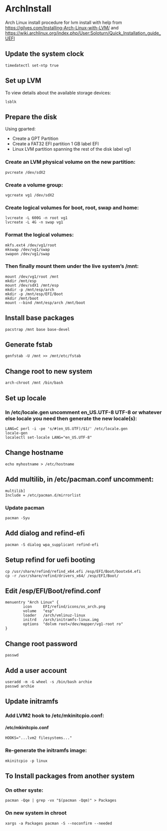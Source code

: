# ArchInstall
Arch Linux install procedure for lvm install
with help from https://gilyes.com/Installing-Arch-Linux-with-LVM/ and https://wiki.archlinux.org/index.php/User:Soloturn/Quick_Installation_guide_UEFI

## Update the system clock
```
timedatectl set-ntp true
```

## Set up LVM
To view details about the available storage devices:
```
lsblk
```
## Prepare the disk
Using gparted:
- Create a GPT Partition
- Create a FAT32 EFI partition 1 GB label EFI
- Linux LVM partition spanning the rest of the disk label vg1

### Create an LVM physical volume on the new partition:

```
pvcreate /dev/sdX2
```

### Create a volume group:
```
vgcreate vg1 /dev/sdX2
```

### Create logical volumes for boot, root, swap and home:

```
lvcreate -L 600G -n root vg1
lvcreate -L 4G -n swap vg1
```

### Format the logical volumes:

```
mkfs.ext4 /dev/vg1/root
mkswap /dev/vg1/swap
swapon /dev/vg1/swap
```

### Then finally mount them under the live system’s /mnt:

```
mount /dev/vg1/root /mnt
mkdir /mnt/esp
mount /dev/sdX1 /mnt/esp
mkdir -p /mnt/esp/arch
mkdir -p /mnt/esp/EFI/Boot
mkdir /mnt/boot
mount --bind /mnt/esp/arch /mnt/boot
```

## Install base packages
```
pacstrap /mnt base base-devel
```
## Generate fstab
```
genfstab -U /mnt >> /mnt/etc/fstab
```
## Change root to new system
```
arch-chroot /mnt /bin/bash
```
## Set up locale
### In /etc/locale.gen uncomment en_US.UTF-8 UTF-8 or whatever else locale you need then generate the new locale(s):

```
LANG=C perl -i -pe 's/#(en_US.UTF)/$1/' /etc/locale.gen
locale-gen
localectl set-locale LANG="en_US.UTF-8"
```
## Change hostname
```
echo myhostname > /etc/hostname
```
## Add multilib, in /etc/pacman.conf uncomment:
```
multilib]
Include = /etc/pacman.d/mirrorlist
```
### Update pacman
```
pacman -Syu
```

## Add dialog and refind-efi
```
pacman -S dialog wpa_supplicant refind-efi
```

## Setup refind for uefi booting
```
cp /usr/share/refind/refind_x64.efi /esp/EFI/Boot/bootx64.efi
cp -r /usr/share/refind/drivers_x64/ /esp/EFI/Boot/
```
## Edit /esp/EFI/Boot/refind.conf
```
menuentry "Arch Linux" {
        icon     EFI/refind/icons/os_arch.png
        volume   "esp"
        loader   /arch/vmlinuz-linux
        initrd   /arch/initramfs-linux.img
        options  "dolvm root=/dev/mapper/vg1-root ro"
}
```

## Change root password
```
passwd
```

## Add a user account
```
useradd -m -G wheel -s /bin/bash archie
passwd archie
```

## Update initramfs
### Add LVM2 hook to /etc/mkinitcpio.conf:

#### /etc/mkinitcpio.conf
```
HOOKS="...lvm2 filesystems..."
```
### Re-generate the initramfs image:
```
mkinitcpio -p linux
```

## To Install packages from another system
### On other syste:
```
pacman -Qqe | grep -vx "$(pacman -Qqm)" > Packages
```

### On new system in chroot
```
xargs -a Packages pacman -S --noconfirm --needed
```

